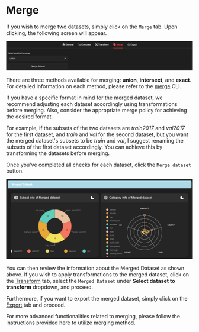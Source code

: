 # Merge

If you wish to merge two datasets, simply click on the `Merge` tab. Upon clicking, the following screen will appear.

![Merge Tab](../../../../images/gui/multiple/merge_tab.png)

There are three methods available for merging: **union**, **intersect**, and **exact**. For detailed information on each method, please refer to the [merge](../../command-reference/context_free/merge.md) CLI.

If you have a specific format in mind for the merged dataset, we recommend adjusting each dataset accordingly using transformations before merging. Also, consider the appropriate merge policy for achieving the desired format.

For example, if the subsets of the two datasets are *train2017* and *val2017* for the first dataset, and *train* and *val* for the second dataset, but you want the merged dataset's subsets to be *train* and *val*, I suggest renaming the subsets of the first dataset accordingly. You can achieve this by transforming the datasets before merging.

Once you've completed all checks for each dataset, click the `Merge dataset` button.

![Merged Dataset Information](../../../../images/gui/multiple/merge_dataset.png)

You can then review the information about the Merged Dataset as shown above. If you wish to apply transformations to the merged dataset, click on the [Transform](../multiple_dataset/transform.md) tab, select the `Merged Dataset` under **Select dataset to transform** dropdown, and proceed.

Furthermore, if you want to export the merged dataset, simply click on the [Export](../multiple_dataset/export.md) tab and proceed.

For more advanced functionalities related to merging, please follow the instructions provided [here](../../level-up/intermediate_skills/07_data_merge.rst) to utilize merging method.
